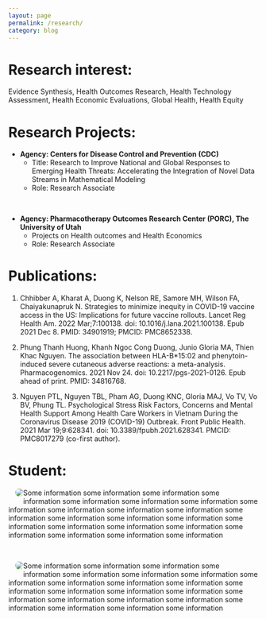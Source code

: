 ```yaml
---
layout: page
permalink: /research/
category: blog
---
```


# Research interest:

Evidence Synthesis, Health Outcomes Research, Health Technology Assessment, Health Economic Evaluations, Global Health, Health Equity

# Research Projects:

* **Agency: Centers for Disease Control and Prevention (CDC)**
	* Title: Research to Improve National and Global Responses to Emerging Health Threats: Accelerating the Integration of Novel Data Streams in Mathematical Modeling
	* Role: Research Associate
<!--<br/><br/>-->

&nbsp;

* **Agency: Pharmacotherapy Outcomes Research Center (PORC), The University of Utah**
	* Projects on Health outcomes and Health Economics
	* Role: Research Associate

# Publications:

1. Chhibber A, Kharat A, Duong K, Nelson RE, Samore MH, Wilson FA, Chaiyakunapruk N. Strategies to minimize inequity in COVID-19 vaccine access in the US: Implications for future vaccine rollouts. Lancet Reg Health Am. 2022 Mar;7:100138. doi: 10.1016/j.lana.2021.100138. Epub 2021 Dec 8. PMID: 34901919; PMCID: PMC8652338.

2. Phung Thanh Huong, Khanh Ngoc Cong Duong, Junio Gloria MA, Thien Khac Nguyen. The association between HLA-B*15:02 and phenytoin-induced severe cutaneous adverse reactions: a meta-analysis. Pharmacogenomics. 2021 Nov 24. doi: 10.2217/pgs-2021-0126. Epub ahead of print. PMID: 34816768.

3. Nguyen PTL, Nguyen TBL, Pham AG, Duong KNC, Gloria MAJ, Vo TV, Vo BV, Phung TL. Psychological Stress Risk Factors, Concerns and Mental Health Support Among Health Care Workers in Vietnam During the Coronavirus Disease 2019 (COVID-19) Outbreak. Front Public Health. 2021 Mar 19;9:628341. doi: 10.3389/fpubh.2021.628341. PMCID: PMC8017279 (co-first author).

# Student:

<img src = "https://raw.githubusercontent.com/tuong-khang/tuong-khang.github.io/master/images/PicsArt_06-26-04.51.10.png" style="float: left; max-width: 20%; margin: 0 0 1em 1em; border-radius: 999px"/>
Some information some information some information some information some information some information some information some information some information some information some information some information some information some information some information some information some information some information some information some information some information some information some information

&nbsp;

<img src = "https://raw.githubusercontent.com/tuong-khang/tuong-khang.github.io/master/images/PicsArt_06-26-04.51.10.png" style="float: left; max-width: 20%; margin: 0 0 1em 1em; border-radius: 999px"/>

Some information some information some information some information some information some information some information some information some information some information some information some information some information some information some information some information some information some information some information some information some information some information some information
